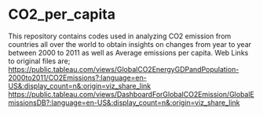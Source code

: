 # CO2_per_capita
This repository contains codes used in analyzing CO2 emission from countries all over the world to obtain insights on changes from year to year between 2000 to 2011 as well as Average emissions per capita.
Web Links to original files are;
https://public.tableau.com/views/GlobalCO2EnergyGDPandPopulation-2000to2011/CO2Emissions?:language=en-US&:display_count=n&:origin=viz_share_link
https://public.tableau.com/views/DashboardForGlobalCO2Emission/GlobalEmissionsDB?:language=en-US&:display_count=n&:origin=viz_share_link

